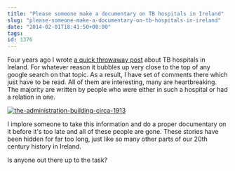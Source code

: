 ```yaml
---
title: "Please someone make a documentary on TB hospitals in Ireland"
slug: "please-someone-make-a-documentary-on-tb-hospitals-in-ireland"
date: "2014-02-01T18:41:50+00:00"
tags:
id: 1376
---
```


Four years ago I wrote [a quick throwaway post](http://conoroneill.com/2009/01/17/tb-hospitals-in-ireland/) about TB hospitals in Ireland. For whatever reason it bubbles up very close to the top of any google search on that topic. As a result, I have set of comments there which just have to be read. All of them are interesting, many are heartbreaking. The majority are written by people who were either in such a hospital or had a relation in one.

[![the-administration-building-circa-1913](http://conoroneill.com.s3.amazonaws.com/wp-content/uploads/2014/02/the-administration-building-circa-1913.png)](http://www.peamount.ie)

I implore someone to take this information and do a proper documentary on it before it's too late and all of these people are gone. These stories have been hidden for far too long, just like so many other parts of our 20th century history in Ireland.

Is anyone out there up to the task?

&nbsp;
